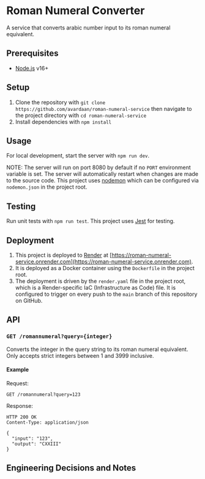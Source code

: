 # Roman Numeral Converter

A service that converts arabic number input to its roman numeral equivalent.

## Prerequisites

- [Node.js](https://nodejs.org/en/download/) v16+

## Setup

1. Clone the repository with `git clone https://github.com/avardaan/roman-numeral-service` then navigate to the project directory with `cd roman-numeral-service`
2. Install dependencies with `npm install`

## Usage

For local development, start the server with `npm run dev`.

NOTE: The server will run on port 8080 by default if no `PORT` environment variable is set. The server will automatically restart when changes are made to the source code. This project uses [nodemon](https://www.npmjs.com/package/nodemon) which can be configured via `nodemon.json` in the project root.

## Testing

Run unit tests with `npm run test`. This project uses [Jest](https://jestjs.io/) for testing.

## Deployment

1. This project is deployed to [Render](https://render.com/) at [https://roman-numeral-service.onrender.com](https://roman-numeral-service.onrender.com).
2. It is deployed as a Docker container using the `Dockerfile` in the project root.
3. The deployment is driven by the `render.yaml` file in the project root, which is a Render-specific IaC (Infrastructure as Code) file. It is configured to trigger on every push to the `main` branch of this repository on GitHub.

## API

### `GET /romannumeral?query={integer}`

Converts the integer in the query string to its roman numeral equivalent. Only accepts strict integers between 1 and 3999 inclusive.

#### Example

Request:

```
GET /romannumeral?query=123
```

Response:

```
HTTP 200 OK
Content-Type: application/json

{
  "input": "123",
  "output": "CXXIII"
}
```

## Engineering Decisions and Notes


